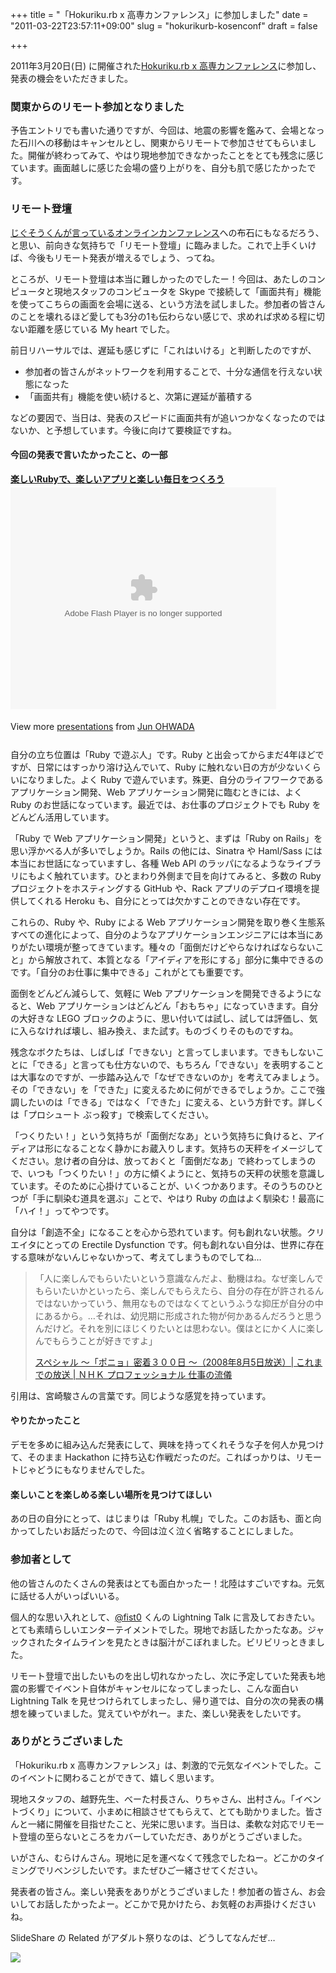 +++
title = "「Hokuriku.rb x 高専カンファレンス」に参加しました"
date = "2011-03-22T23:57:11+09:00"
slug = "hokurikurb-kosenconf"
draft = false

+++

<p>2011年3月20日(日) に開催された<a href="http://sites.google.com/site/hokurikurbxkosenconf/" title="Hokuriku.rb x 高専カンファレンス">Hokuriku.rb x 高専カンファレンス</a>に参加し、発表の機会をいただきました。</p>
<h3>関東からのリモート参加となりました</h3>
<p>予告エントリでも書いた通りですが、今回は、地震の影響を鑑みて、会場となった石川への移動はキャンセルとし、関東からリモートで参加させてもらいました。開催が終わってみて、やはり現地参加できなかったことをとても残念に感じています。画面越しに感じた会場の盛り上がりを、自分も肌で感じたかったです。</p>
<h3>リモート登壇</h3>
<p><a href="http://e-jigsaw.blogspot.com/2011/01/kosenconfin.html" title="I am Electrical machine: [kosenconf]高専カンファレンスinオンラインをやりたい">じぐそうくんが言っているオンラインカンファレンス</a>への布石にもなるだろう、と思い、前向きな気持ちで「リモート登壇」に臨みました。これで上手くいけば、今後もリモート発表が増えるでしょう、ってね。</p>
<p>ところが、リモート登壇は本当に難しかったのでしたー！今回は、あたしのコンピュータと現地スタッフのコンピュータを Skype で接続して「画面共有」機能を使ってこちらの画面を会場に送る、という方法を試しました。参加者の皆さんのことを壊れるほど愛しても3分の1も伝わらない感じで、求めれば求める程に切ない距離を感じている My heart でした。</p>
<p>前日リハーサルでは、遅延も感じずに「これはいける」と判断したのですが、</p>
<ul>
<li>参加者の皆さんがネットワークを利用することで、十分な通信を行えない状態になった</li>
<li>「画面共有」機能を使い続けると、次第に遅延が蓄積する</li>
</ul>
<p>などの要因で、当日は、発表のスピードに画面共有が追いつかなくなったのではないか、と予想しています。今後に向けて要検証ですね。</p>
<h4>今回の発表で言いたかったこと、の一部</h4>
<div style="width:425px" id="__ss_7321668"> <strong style="display:block;margin:12px 0 4px"><a href="http://www.slideshare.net/june29/ruby-7321668" title="楽しいRubyで、楽しいアプリと楽しい毎日をつくろう">楽しいRubyで、楽しいアプリと楽しい毎日をつくろう</a></strong> <object id="__sse7321668" width="425" height="355"><param name="movie" value="http://static.slidesharecdn.com/swf/ssplayer2.swf?doc=hkrbkc-110320020607-phpapp02&#038;stripped_title=ruby-7321668&#038;userName=june29" /><param name="allowFullScreen" value="true"/><param name="allowScriptAccess" value="always"/><embed name="__sse7321668" src="http://static.slidesharecdn.com/swf/ssplayer2.swf?doc=hkrbkc-110320020607-phpapp02&#038;stripped_title=ruby-7321668&#038;userName=june29" type="application/x-shockwave-flash" allowscriptaccess="always" allowfullscreen="true" width="425" height="355"></embed></object> </p>
<div style="padding:5px 0 12px"> View more <a href="http://www.slideshare.net/">presentations</a> from <a href="http://www.slideshare.net/june29">Jun OHWADA</a> </div>
</p></div>
<p>自分の立ち位置は「Ruby で遊ぶ人」です。Ruby と出会ってからまだ4年ほどですが、日常にはすっかり溶け込んでいて、Ruby に触れない日の方が少ないくらいになりました。よく Ruby で遊んでいます。殊更、自分のライフワークであるアプリケーション開発、Web アプリケーション開発に臨むときには、よく Ruby のお世話になっています。最近では、お仕事のプロジェクトでも Ruby をどんどん活用しています。</p>
<p>「Ruby で Web アプリケーション開発」というと、まずは「Ruby on Rails」を思い浮かべる人が多いでしょうか。Rails の他には、Sinatra や Haml/Sass には本当にお世話になっていますし、各種 Web API のラッパになるようなライブラリにもよく触れています。ひとまわり外側まで目を向けてみると、多数の Ruby プロジェクトをホスティングする GitHub や、Rack アプリのデプロイ環境を提供してくれる Heroku も、自分にとっては欠かすことのできない存在です。</p>
<p>これらの、Ruby や、Ruby による Web アプリケーション開発を取り巻く生態系すべての進化によって、自分のようなアプリケーションエンジニアには本当にありがたい環境が整ってきています。種々の「面倒だけどやらなければならないこと」から解放されて、本質となる「アイディアを形にする」部分に集中できるのです。「自分のお仕事に集中できる」これがとても重要です。</p>
<p>面倒をどんどん減らして、気軽に Web アプリケーションを開発できるようになると、Web アプリケーションはどんどん「おもちゃ」になっていきます。自分の大好きな LEGO ブロックのように、思い付いては試し、試しては評価し、気に入らなければ壊し、組み換え、また試す。ものづくりそのものですね。</p>
<p>残念なボクたちは、しばしば「できない」と言ってしまいます。できもしないことに「できる」と言っても仕方ないので、もちろん「できない」を表明することは大事なのですが、一歩踏み込んで「なぜできないのか」を考えてみましょう。その「できない」を「できた」に変えるために何ができるでしょうか。ここで強調したいのは「できる」ではなく「できた」に変える、という方針です。詳しくは「プロシュート ぶっ殺す」で検索してください。</p>
<p>「つくりたい！」という気持ちが「面倒だなあ」という気持ちに負けると、アイディアは形になることなく静かにお蔵入りします。気持ちの天秤をイメージしてください。怠け者の自分は、放っておくと「面倒だなあ」で終わってしまうので、いつも「つくりたい！」の方に傾くようにと、気持ちの天秤の状態を意識しています。そのために心掛けていることが、いくつかあります。そのうちのひとつが「手に馴染む道具を選ぶ」ことで、やはり Ruby の血はよく馴染む！最高に「ハイ！」ってやつです。</p>
<p>自分は「創造不全」になることを心から恐れています。何も創れない状態。クリエイタにとっての Erectile Dysfunction です。何も創れない自分は、世界に存在する意味がないんじゃないかって、考えてしまうものでしてね…</p>
<blockquote><p>
「人に楽しんでもらいたいという意識なんだよ、動機はね。なぜ楽しんでもらいたいかといったら、楽しんでもらえたら、自分の存在が許されるんではないかっていう、無用なものではなくてというふうな抑圧が自分の中にあるから。…それは、幼児期に形成された物が何かあるんだろうと思うんだけど。それを別にほじくりたいとは思わない。僕はとにかく人に楽しんでもらうことが好きですよ」</p>
<p><a class="quote" href="http://www.nhk.or.jp/professional/2008/0805/index.html" title="スペシャル ～「ポニョ」密着３００日 ～（2008年8月5日放送）| これまでの放送 | ＮＨＫ プロフェッショナル 仕事の流儀">スペシャル ～「ポニョ」密着３００日 ～（2008年8月5日放送）| これまでの放送 | ＮＨＫ プロフェッショナル 仕事の流儀</a>
</p></blockquote>
<p>引用は、宮崎駿さんの言葉です。同じような感覚を持っています。</p>
<h4>やりたかったこと</h4>
<p>デモを多めに組み込んだ発表にして、興味を持ってくれそうな子を何人か見つけて、そのまま Hackathon に持ち込む作戦だったのだ。こればっかりは、リモートじゃどうにもなりませんでした。</p>
<h4>楽しいことを楽しめる楽しい場所を見つけてほしい</h4>
<p>あの日の自分にとって、はじまりは「Ruby 札幌」でした。このお話も、面と向かってしたいお話だったので、今回は泣く泣く省略することにしました。</p>
<h3>参加者として</h3>
<p>他の皆さんのたくさんの発表はとても面白かったー！北陸はすごいですね。元気に話せる人がいっぱいいる。</p>
<p>個人的な思い入れとして、<a href="http://twitter.com/#!/fist0" title="Fisto / あずにゃんぺろぺろ (fist0) on Twitter">@fist0</a> くんの Lightning Talk に言及しておきたい。とても素晴らしいエンターテイメントでした。現地でお話したかったなあ。ジャックされたタイムラインを見たときは脳汁がこぼれました。ビリビリっときました。</p>
<p>リモート登壇で出したいものを出し切れなかったし、次に予定していた発表も地震の影響でイベント自体がキャンセルになってしまったし、こんな面白い Lightning Talk を見せつけられてしまったし、帰り道では、自分の次の発表の構想を練っていました。覚えていやがれー。また、楽しい発表をしたいです。</p>
<h3>ありがとうございました</h3>
<p>「Hokuriku.rb x 高専カンファレンス」は、刺激的で元気なイベントでした。このイベントに関わることができて、嬉しく思います。</p>
<p>現地スタッフの、越野先生、べーた村長さん、りちゃさん、出村さん。「イベントづくり」について、小まめに相談させてもらえて、とても助かりました。皆さんと一緒に開催を目指せたこと、光栄に思います。当日は、柔軟な対応でリモート登壇の至らないところをカバーしていただき、ありがとうございました。</p>
<p>いがさん、むらけんさん。現地に足を運べなくて残念でしたねー。どこかのタイミングでリベンジしたいです。またぜひご一緒させてください。</p>
<p>発表者の皆さん。楽しい発表をありがとうございました！参加者の皆さん、お会いしてお話したかったよー。どこかで見かけたら、お気軽のお声掛けくださいね。</p>
<p>SlideShare の Related がアダルト祭りなのは、どうしてなんだぜ…</p>
<p><img src="http://img.skitch.com/20110322-p2j1915gcd9i7dwcfjciba7x2h.png" /></p>
